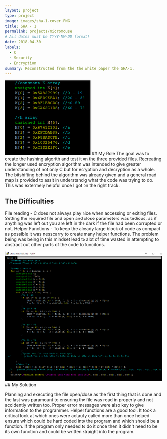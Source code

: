 ```yaml
---
layout: project
type: project
image: images/sha-1-cover.PNG
title: SHA - 1
permalink: projects/micromouse
# All dates must be YYYY-MM-DD format!
date: 2018-04-30
labels:
  - C
  - Security
  - Encryption
summary: Reconstructed from the the white paper the SHA-1.
---
```


 <img class="ui image" src="../images/code-constants.PNG">
## My Role
The goal was to create the hashing algorith and test it on the three provided files. Recreating the longer used encryption algorithm was intended to give greater understanding of not only C but for ecryption and decryption as a whole. The bitshifting behind the algorithm was already given and a general road map is provided to assit in understandig what the code was trying to do. This was extermely helpful once I got on the right track.

## The Difficulties

File reading - C does not always play nice when accessing or exiting files. Setting the required file and open and close parameters was tedious, as if anything was left out you are left in the dark if the file had been corrupted or not.
Helper Functions - To keep the already large block of code as compact as possible it was nesscarry to create many helper functions. The problem being was being in this mindset lead to alot of time wasted in attempting to abstract out other parts of the code to funcitons.

<img class="ui image" src="../images/code-bitshifting.PNG">
## My Solution

Planning and executing the file open/close as the first thing that is done and the last was paramount to ensuring the file was read in properly and not accidently written too. Proper error messages were also key to give information to the programmer.
Helper functions are a good tool. It took a critical look at which ones were actaully called more than once helped ensure which could be hard coded into the program and which should be a function. If the program only needed to do it once then it didn't need to be its own function and could be written straight into the program.

